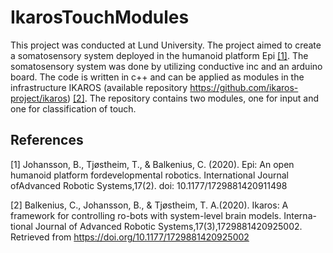# IkarosTouchModules

This project was conducted at Lund University. The project aimed to create a somatosensory system deployed in the humanoid platform Epi [[1]](#1). The somatosensory system was done by utilizing conductive inc and an arduino board. The code is written in c++ and can be applied as modules in the infrastructure IKAROS (available repository https://github.com/ikaros-project/ikaros) [[2]](#2). The repository contains two modules, one for input and one for classification of touch. 



## References
<a id="1">[1]</a> 
Johansson, B., Tjøstheim, T., & Balkenius, C.   (2020).
Epi:  An open humanoid platform fordevelopmental robotics.
International Journal ofAdvanced Robotic Systems,17(2).   doi:  10.1177/1729881420911498

<a id="2">[2]</a> 
Balkenius,  C.,  Johansson,  B.,  &  Tjøstheim,  T.  A.(2020). Ikaros:  A framework for controlling ro-bots  with  system-level  brain  models.
Interna-tional Journal of Advanced Robotic Systems,17(3),1729881420925002.   
Retrieved  from https://doi.org/10.1177/1729881420925002
